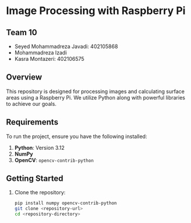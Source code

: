 # Image Processing with Raspberry Pi  

## Team 10  
- Seyed Mohammadreza Javadi: 402105868  
- Mohammadreza Izadi  
- Kasra Montazeri: 402106575  

## Overview  
This repository is designed for processing images and calculating surface areas using a Raspberry Pi. We utilize Python along with powerful libraries to achieve our goals.  

## Requirements  
To run the project, ensure you have the following installed:  

1. **Python**: Version 3.12  
2. **NumPy**  
3. **OpenCV**: `opencv-contrib-python`  

## Getting Started  
1. Clone the repository:  
   ```bash
   pip install numpy opencv-contrib-python  
   git clone <repository-url>  
   cd <repository-directory>
   ```
